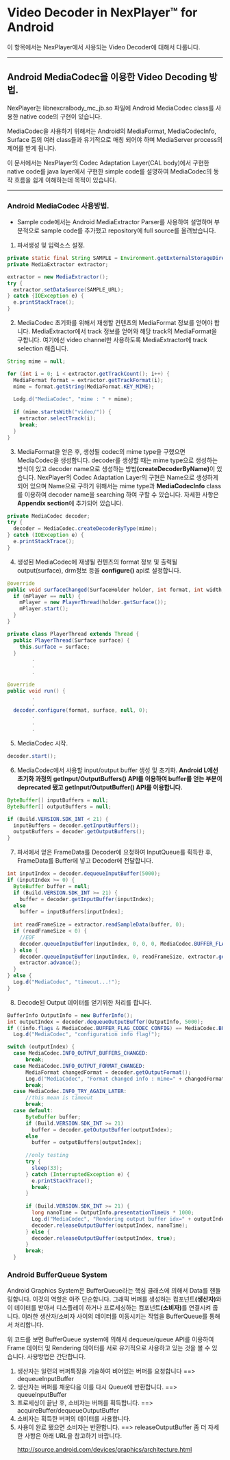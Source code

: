# Video Decoder in NexPlayer™ for Android
이 항목에서는 NexPlayer에서 사용되는 Video Decoder에 대해서 다룹니다.
<hr />

## Android MediaCodec을 이용한 Video Decoding 방법.
NexPlayer는 libnexcralbody_mc_jb.so 파일에 Android MediaCodec class를 사용한 native code의 구현이 있습니다.

MediaCodec을 사용하기 위해서는 Android의 MediaFormat, MediaCodecInfo, Surface 등의 여러 class들과 유기적으로 매칭 되어야 하며 MediaServer process의 제어를 받게 됩니다.

이 문서에서는 NexPlayer의 Codec Adaptation Layer(CAL body)에서 구현한 native code를 java layer에서 구현한 simple code를 설명하여 MediaCodec의 동작 흐름을 쉽게 이해하는데 목적이 있습니다.
<hr />

### Android MediaCodec 사용방법.
* Sample code에서는 Android MediaExtractor Parser를 사용하여 설명하며 부분적으로 sample code를 추가했고 repository에 full source를 올려놨습니다.
1. 파서생성 및 입력소스 설정.
```java
private static final String SAMPLE = Environment.getExternalStorageDirectory()+"/Download/Sintel_1080p.mp4";
private MediaExtractor extractor;

extractor = new MediaExtractor();
try {
  extractor.setDataSource(SAMPLE_URL);
} catch {IOException e) {
  e.printStackTrace();
}
```
2. MediaCodec 초기화를 위해서 재생할 컨텐츠의 MediaFormat 정보를 얻어야 합니다. MediaExtractor에서 track 정보를 얻어와 해당 track의 MediaFormat을 구합니다. 여기에선 video channel만 사용하도록 MediaExtractor에 track selection 해줍니다.
```java
String mime = null;

for (int i = 0; i < extractor.getTrackCount(); i++) {
  MediaFormat format = extractor.getTrackFormat(i);
  mime = format.getString(MediaFormat.KEY_MIME);
  
  Lodg.d("MediaCodec", "mime : " + mime);
  
  if (mime.startsWith("video/")) {
    extractor.selectTrack(i);
    break;
  }
}
```
3. MediaFormat을 얻은 후, 생성될 codec의 mime type을 구했으면 MediaCodec을 생성합니다. decoder를 생성할 때는 mime type으로 생성하는 방식이 있고 decoder name으로 생성하는 방법<b>(createDecoderByName)</b>이 있습니다. NexPlayer의 Codec Adaptation Layer의 구현은 Name으로 생성하게 되어 있으며 Name으로 구하기 위해서는 mime type과 <b>MediaCodecInfo</b> class를 이용하여 decoder name을 searching 하여 구할 수 있습니다. 자세한 사항은 <b>Appendix section</b>에 추가되어 있습니다.
```java
private MediaCodec decoder;
try {
  decoder = MediaCodec.createDecoderByType(mime);
} catch (IOException e) {
  e.printStackTrace();
}
```
4. 생성된 MediaCodec에 재생될 컨텐츠의 format 정보 및 출력될 output(surface), drm정보 등을 <b>configure()</b> api로 설정합니다.
```java
@override
public void surfaceChanged(SurfaceHolder holder, int format, int width, int height) {
  if (mPlayer == null) {
    mPlayer = new PlayerThread(holder.getSurface());
    mPlayer.start();
  }
}

private class PlayerThread extends Thread {
  public PlayerThread(Surface surface) {
    this.surface = surface;
  }
        .
        .
        .

@override
public void run() {
        .
        .
  decoder.configure(format, surface, null, 0);
        .
        .
        .
```
5. MediaCodec 시작.
```java
decoder.start();
```
6. MediaCodec에서 사용할 input/output buffer 생성 및 초기화.
<b>Android L에선 초기화 과정의 getInput/OutputBuffers() API를 이용하여 buffer를 얻는 부분이 deprecated 됐고 getInput/OutputBuffer() API를 이용합니다.</b>
```java
ByteBuffer[] inputBuffers = null;
ByteBuffer[] outputBuffers = null;

if (Build.VERSION.SDK_INT < 21) {
  inputBuffers = decoder.getInputBuffers();
  outputBuffers = decoder.getOutputBuffers();
}
```
7. 파서에서 얻은 FrameData를 Decoder에 요청하여 InputQueue를 획득한 후, FrameData를 Buffer에 넣고 Decoder에 전달합니다.
```java
int inputIndex = decoder.dequeueInputBuffer(5000);
if (inputIndex >= 0) {
  ByteBuffer buffer = null;
  if (Build.VERSION.SDK_INT >= 21) {
    buffer = decoder.getInputBuffer(inputIndex);
  else
    buffer = inputBuffers[inputIndex];
  
  int readFrameSize = extractor.readSampleData(buffer, 0);
  if (readFrameSize < 0) {
    //EOF
    decoder.queueInputBuffer(inputIndex, 0, 0, 0, MediaCodec.BUFFER_FLAG_END_OF_STREAM);
  } else {
    decoder.queueInputBuffer(inputIndex, 0, readFrameSize, extractor.getSampleTime(), 0);
    extractor.advance();
  }
} else {
  Log.d("MediaCodec", "timeout...!");
}
```
8. Decode된 Output 데이터를 얻기위한 처리를 합니다.
```java
BufferInfo OutputInfo = new BufferInfo();
int outputIndex = decoder.dequeueOutputBuffer(OutputInfo, 5000);
if ((info.flags & MediaCodec.BUFFER_FLAG_CODEC_CONFIG) == MediaCodec.BUFFER_FLAG_CODEC_CONFIG)
  Log.d("MediaCodec", "configuration info flag!");

switch (outputIndex) {
  case MediaCodec.INFO_OUTPUT_BUFFERS_CHANGED:
      break;
  case MediaCodec.INFO_OUTPUT_FORMAT_CHANGED:
      MediaFormat changedFormat = decoder.getOutputFormat();
      Log.d("MediaCodec", "Format changed info : mime=" + changedFormat.getString(MediaFormat.KEY_MIME) + ", with=" + changedFormat.getInteger(MediaFormat.KEY_WIDTH) + ", height=" + changedFormat.getInteger(MediaFormat.KEY_HEIGHT));
      break;
  case MediaCodec.INFO_TRY_AGAIN_LATER:
      //this mean is timeout
      break;
  case default:
      ByteBuffer buffer;
      if (Build.VERSION.SDK_INT >= 21)
        buffer = decoder.getOutputBuffer(outputIndex);
      else
        buffer = outputBuffers[outputIndex];
      
      //only testing
      try {
        sleep(33);
      } catch (InterruptedException e) {
        e.printStackTrace();
        break;
      }
      
      if (Build.VERSION.SDK_INT >= 21) {
        long nanoTime = OutputInfo.presentationTimeUs * 1000;
        Log.d("MediaCodec", "Rendering output buffer idx=" + outputIndex + ", Render PTS=" + OutputInfo.presentationTimeUs / 1000 + ", nanoTime=" + nanoTime);
        decoder.releaseOutputBuffer(outputIndex, nanoTime);
      } else {
        decoder.releaseOutputBuffer(outputIndex, true);
      }
      break;
  }
```

### Android BufferQueue System
Android Graphics System은 BufferQueue라는 핵심 클래스에 의해서 Data를 핸들링합니다. 이것의 역할은 아주 단순합니다. 그래픽 버퍼를 생성하는 컴포넌트<b>(생산자)</b>와 이 데이터를 받아서 디스플레이 하거나 프로세싱하는 컴포넌트<b>(소비자)</b>를 연결시켜 줍니다. 이러한 생산자/소비자 사이의 데이터를 이동시키는 작업을 BufferQueue를 통해서 처리합니다.<p>
위 코드를 보면 BufferQueue system에 의해서 dequeue/queue API를 이용하여 Frame 데이터 및 Rendering 데이터를 서로 유기적으로 사용하고 있는 것을 볼 수 있습니다.
  사용방법은 간단합니다.
  1. 생산자는 일련의 버퍼특징을 기술하여 비어있는 버퍼를 요청합니다 ==> dequeueInputBuffer
  2. 생산자는 버퍼를 채운다음 이를 다시 Queue에 반환합니다. ==> queueInputBuffer
  3. 프로세싱이 끝난 후, 소비자는 버퍼를 획득합니다. ==> acquireBuffer/dequeueOutputBuffer
  4. 소비자는 획득한 버퍼의 데이터를 사용합니다.
  5. 사용이 완료 됐으면 소비자는 반환합니다. ==> releaseOutputBuffer
  좀 더 자세한 사항은 아래 URL을 참고하기 바랍니다.<p>
  http://source.android.com/devices/graphics/architecture.html

